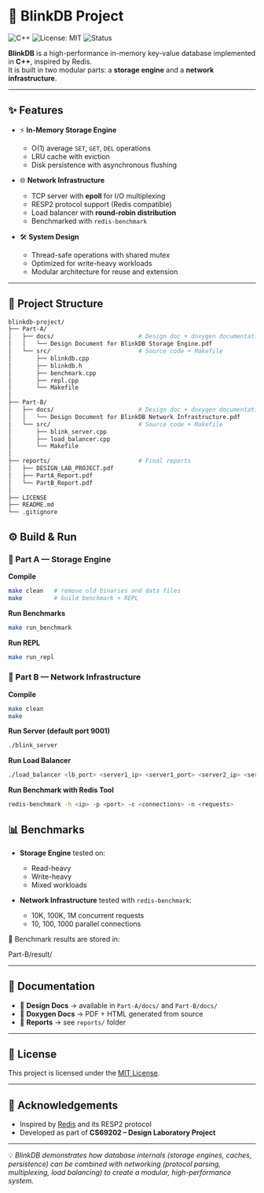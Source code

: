# 🚀 BlinkDB Project

![C++](https://img.shields.io/badge/language-C++17-blue.svg)
![License: MIT](https://img.shields.io/badge/License-MIT-green.svg)
![Status](https://img.shields.io/badge/status-completed-success.svg)

**BlinkDB** is a high-performance in-memory key-value database implemented in **C++**, inspired by Redis.  
It is built in two modular parts: a **storage engine** and a **network infrastructure**.

---

## ✨ Features

- ⚡ **In-Memory Storage Engine**
  - O(1) average `SET`, `GET`, `DEL` operations
  - LRU cache with eviction
  - Disk persistence with asynchronous flushing

- 🌐 **Network Infrastructure**
  - TCP server with **epoll** for I/O multiplexing
  - RESP2 protocol support (Redis compatible)
  - Load balancer with **round-robin distribution**
  - Benchmarked with `redis-benchmark`

- 🛠 **System Design**
  - Thread-safe operations with shared mutex
  - Optimized for write-heavy workloads
  - Modular architecture for reuse and extension

---

## 📂 Project Structure

```bash
blinkdb-project/
├── Part-A/
│   ├── docs/                        # Design doc + doxygen documentation
│   │   └── Design Document for BlinkDB Storage Engine.pdf
│   └── src/                         # Source code + Makefile
│       ├── blinkdb.cpp
│       ├── blinkdb.h
│       ├── benchmark.cpp
│       ├── repl.cpp
│       └── Makefile
│
├── Part-B/
│   ├── docs/                        # Design doc + doxygen documentation
│   │   └── Design Document for BlinkDB Network Infrastructure.pdf
│   └── src/                         # Source code + Makefile
│       ├── blink_server.cpp
│       ├── load_balancer.cpp
│       └── Makefile
│
├── reports/                         # Final reports
│   ├── DESIGN_LAB_PROJECT.pdf
│   ├── PartA_Report.pdf
│   └── PartB_Report.pdf
│
├── LICENSE
├── README.md
└── .gitignore
```

## ⚙️ Build & Run

### 🔹 Part A — Storage Engine

**Compile**
```bash
make clean   # remove old binaries and data files
make         # build benchmark + REPL
```

**Run Benchmarks**
```bash
make run_benchmark
```

**Run REPL**
```bash
make run_repl
```

### 🔹 Part B — Network Infrastructure

**Compile**
```bash
make clean
make
```

**Run Server (default port 9001)**
```bash
./blink_server
```

**Run Load Balancer**
```bash
./load_balancer <lb_port> <server1_ip> <server1_port> <server2_ip> <server2_port>
```

**Run Benchmark with Redis Tool**
```bash
redis-benchmark -h <ip> -p <port> -c <connections> -n <requests>
```

## 📊 Benchmarks

- **Storage Engine** tested on:
  - Read-heavy
  - Write-heavy
  - Mixed workloads  

- **Network Infrastructure** tested with `redis-benchmark`:
  - 10K, 100K, 1M concurrent requests  
  - 10, 100, 1000 parallel connections  

📂 Benchmark results are stored in:  

Part-B/result/

---

## 📖 Documentation

- 📑 **Design Docs** → available in `Part-A/docs/` and `Part-B/docs/`  
- 📄 **Doxygen Docs** → PDF + HTML generated from source  
- 📝 **Reports** → see `reports/` folder  

---

## 📜 License

This project is licensed under the [MIT License](LICENSE).

---

## 🙌 Acknowledgements

- Inspired by [Redis](https://redis.io) and its RESP2 protocol  
- Developed as part of **CS69202 – Design Laboratory Project**  

---

💡 *BlinkDB demonstrates how database internals (storage engines, caches, persistence) can be combined with networking (protocol parsing, multiplexing, load balancing) to create a modular, high-performance system.*
